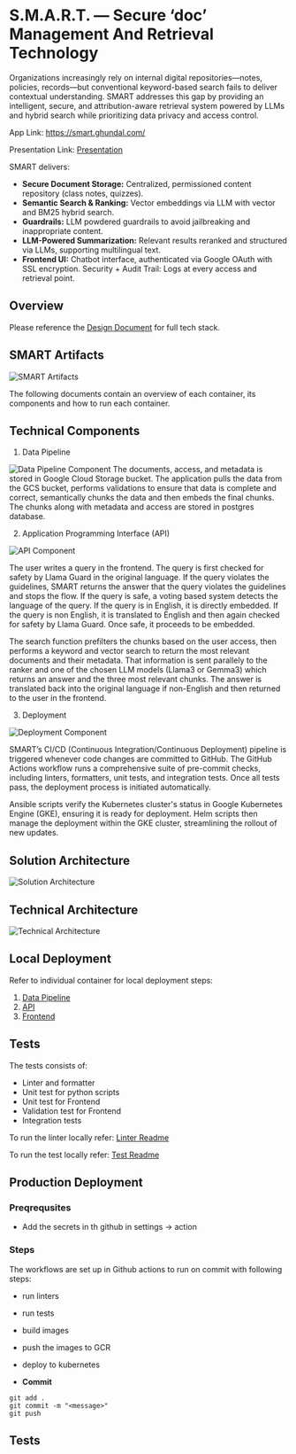 # S.M.A.R.T. — Secure ‘doc’ Management And Retrieval Technology

Organizations increasingly rely on internal digital repositories—notes, policies, records—but conventional keyword-based search fails to deliver contextual understanding. SMART addresses this gap by providing an intelligent, secure, and attribution-aware retrieval system powered by LLMs and hybrid search while prioritizing data privacy and access control.

App Link: https://smart.ghundal.com/

Presentation Link: [Presentation](./reports/MS5_SMART_Final.pptx)

SMART delivers:

- **Secure Document Storage:** Centralized, permissioned content repository (class notes, quizzes).
- **Semantic Search & Ranking:** Vector embeddings via LLM with vector and BM25 hybrid search.
- **Guardrails:** LLM powdered guardrails to avoid jailbreaking and inappropriate content.
- **LLM-Powered Summarization:** Relevant results reranked and structured via LLMs, supporting multilingual text.
- **Frontend UI:** Chatbot interface, authenticated via Google OAuth with SSL encryption.
  Security + Audit Trail: Logs at every access and retrieval point.

## **Overview**

Please reference the [Design Document](./reports/Design_Document.pdf) for full tech stack.

## **SMART Artifacts**

![SMART Artifacts](./images/artifacts.png)

The following documents contain an overview of each container, its components and how to run each container.

## **Technical Components**

1. Data Pipeline

![Data Pipeline Component](./images/DataPipeline.png)
The documents, access, and metadata is stored in Google Cloud Storage bucket. The application pulls the data from the GCS bucket, performs validations to ensure that data is complete and correct, semantically chunks the data and then embeds the final chunks. The chunks along with metadata and access are stored in postgres database.

2. Application Programming Interface (API)

![API Component](./images/API.png)

The user writes a query in the frontend. The query is first checked for safety by Llama Guard in the original language. If the query violates the guidelines, SMART returns the answer that the query violates the guidelines and stops the flow. If the query is safe, a voting based system detects the language of the query. If the query is in English, it is directly embedded. If the query is non English, it is translated to English and then again checked for safety by Llama Guard. Once safe, it proceeds to be embedded.

The search function prefilters the chunks based on the user access, then performs a keyword and vector search to return the most relevant documents and their metadata. That information is sent parallely to the ranker and one of the chosen LLM models (Llama3 or Gemma3) which returns an answer and the three most relevant chunks. The answer is translated back into the original language if non-English and then returned to the user in the frontend.

3. Deployment

![Deployment Component](./images/deployment.png)

SMART’s CI/CD (Continuous Integration/Continuous Deployment) pipeline is triggered whenever code changes are committed to GitHub. The GitHub Actions workflow runs a comprehensive suite of pre-commit checks, including linters, formatters, unit tests, and integration tests. Once all tests pass, the deployment process is initiated automatically.

Ansible scripts verify the Kubernetes cluster's status in Google Kubernetes Engine (GKE), ensuring it is ready for deployment. Helm scripts then manage the deployment within the GKE cluster, streamlining the rollout of new updates.

## **Solution Architecture**

![Solution Architecture](./images/solutionArchitecture.png)

## **Technical Architecture**

![Technical Architecture](./images/technicalArchitecture.png)

## **Local Deployment**

Refer to individual container for local deployment steps:

1. [Data Pipeline](./src/datapipeline/README.md)
2. [API](./src/api/README.md)
3. [Frontend](./src/frontend/README.md)

## **Tests**

The tests consists of:

- Linter and formatter
- Unit test for python scripts
- Unit test for Frontend
- Validation test for Frontend
- Integration tests

To run the linter locally refer:
[Linter Readme](./linters/README.md)

To run the test locally refer:
[Test Readme](./tests/README.md)

## **Production Deployment**

### Preqrequsites

- Add the secrets in th github in settings -> action

### Steps

The workflows are set up in Github actions to run on commit with following steps:

- run linters
- run tests
- build images
- push the images to GCR
  <need ansible step here>
- deploy to kubernetes

- **Commit**

```
git add .
git commit -m "<message>"
git push
```

## **Tests**
